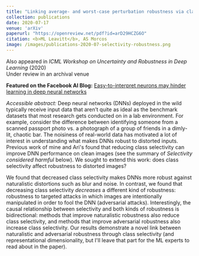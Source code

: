 ```yaml
---
title: "Linking average- and worst-case perturbation robustness via class selectivity and dimensionality"
collection: publications
date: 2020-07-17
venue: 'arXiv'
paperurl: "https://openreview.net/pdf?id=arD29HCZG6O"
citation: <b>ML Leavitt</b>, AS Morcos
image: /images/publications-2020-07-selectivity-robustness.png
---
```

Also appeared in <i>ICML Workshop on Uncertainty and Robustness in Deep Learning</i> (2020)\
Under review in an archival venue

**Featured on the Facebook AI Blog:** [Easy-to-interpret neurons may hinder learning in deep neural networks](https://ai.facebook.com/blog/easy-to-interpret-neurons-may-hinder-learning-in-deep-neural-networks/)

<i>Accessible abstract:</i> Deep neural networks (DNNs) deployed in the wild typically receive input data that aren’t quite as ideal as the benchmark datasets that most research gets conducted on in a lab environment. For example, consider the difference between identifying someone from a scanned passport photo vs. a photograph of a group of friends in a dimly-lit, chaotic bar. The noisiness of real-world data has motivated a lot of interest in understanding what makes DNNs robust to distorted inputs. Previous work of mine and Ari's found that reducing class selectivity can improve DNN performance on clean images (see the summary of <i>Selectivity considered harmful</i> below). We sought to extend this work: does class selectivity affect robustness to distorted images?

We found that decreased class selectivity makes DNNs more robust against naturalistic distortions such as blur and noise. In contrast, we found that decreasing class selectivity <i>decreases</i> a different kind of robustness: robustness to targeted attacks in which images are intentionally manipulated in order to fool the DNN (adversarial attacks). Interestingly, the causal relationship between selectivity and both kinds of robustness is bidirectional: methods that improve naturalistic robustness also reduce class selectivity, and methods that improve adversarial robustness also increase class selectivity. Our results demonstrate a novel link between naturalistic and adversarial robustness through class selectivity (and representational dimensionality, but I'll leave that part for the ML experts to read about in the paper).